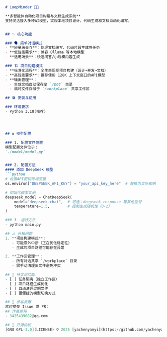 
```markdown
# LoopMinder 🔄🤖

**多智能体自动化项目构建与文档生成系统**  
支持灵活接入多种AI模型，实现本地项目设计、代码生成和文档自动化编写。


## ✨ 核心功能

### 🗣️ 简单对话模式
- **轻量级交互**：处理文档编写、代码片段生成等任务
- **低性能需求**：兼容 Ollama 等本地模型
- **适用场景**：快速问答/小规模内容生成

### 🏗️ 项目构建模式
- **标准化流程**：全生命周期项目构建（设计→开发→文档）
- **高性能要求**：推荐使用 128K 上下文窗口的API模型
- **输出管理**：
  - 生成文档自动保存至 `/DOC` 目录
  - 临时文件存储于 `/workplace` 共享工作区

## 🛠️ 安装与使用

### 环境要求
- Python 3.10(推荐)




## ⚙️ 模型配置

### 1. 配置文件位置
模型配置文件位于：  
`./model/model.py`


### 2. 配置方法
#### 添加 DeepSeek 模型
```python
# 设置API密钥环境变量
os.environ["DEEPSEEK_API_KEY"] = "your_api_key_here"  # 替换为实际密钥

# 初始化模型实例
deepseek_model = ChatDeepSeek(
    model="deepseek-chat",  # 可选：deepseek-response 等其他型号
    temperature=1.5,        # 控制生成随机性（0-2）
)

### 3. 运行方法
- python main.py

## ⚠️ 已知问题
1. **项目构建模式**：
   - 可能意外中断（正在优化稳定性）
   - 生成的项目路径可能存在异常

2. **工作区管理**：
   - 所有对话共享 `/workplace` 目录
   - 需手动清理旧文件避免冲突

## 🚧 待实现功能
- [ ] 任务隔离（独立工作区）
- [ ] 项目路径生成优化
- [ ] 自动清理过期文件
- [ ] 更便捷的模型切换方式

## 🤝 参与贡献
欢迎提交 Issue 或 PR：
## 作者邮箱
- 3425439082@qq.com

## 📜 开源协议
[GNU GPL-3.0](LICENSE) © 2025 [yachenyanyi](https://github.com/yachenyanyi)



